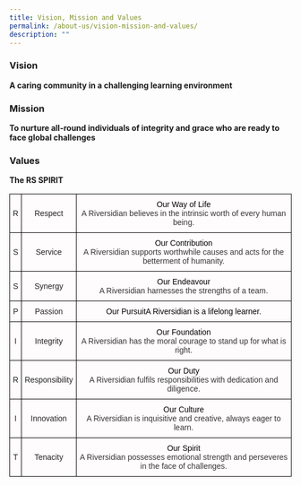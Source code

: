 ```yaml
---
title: Vision, Mission and Values
permalink: /about-us/vision-mission-and-values/
description: ""
---
```

### Vision

**A caring community in a challenging learning environment**

### Mission

**To nurture all-round individuals of integrity and grace who are ready to face global challenges**  

### Values

**The RS SPIRIT**

<style type="text/css">
.tg  {border-collapse:collapse;border-spacing:0;}
.tg td{border-color:black;border-style:solid;border-width:1px;font-family:Arial, sans-serif;font-size:14px;
  overflow:hidden;padding:10px 5px;word-break:normal;}
.tg th{border-color:black;border-style:solid;border-width:1px;font-family:Arial, sans-serif;font-size:14px;
  font-weight:normal;overflow:hidden;padding:10px 5px;word-break:normal;}
.tg .tg-8fqz{background-color:#FFFCFD;color:#222;text-align:center;vertical-align:top}
.tg .tg-wpvf{background-color:#FFFCFD;color:#222;text-align:center;vertical-align:middle}
</style>
<table class="tg">
<thead>
  <tr>
    <th class="tg-wpvf"><span style="color:#222;background-color:#FFFCFD">R</span></th>
    <th class="tg-wpvf"><span style="color:#222;background-color:#FFFCFD">Respect</span></th>
    <th class="tg-8fqz"><span style="font-weight:400;color:#000">Our Way of Life</span><br><span style="font-weight:normal;color:#343434">A Riversidian believes in the intrinsic worth of every human being.</span></th>
  </tr>
</thead>
<tbody>
  <tr>
    <td class="tg-wpvf"><span style="color:#222;background-color:#FFFCFD">S</span></td>
    <td class="tg-wpvf"><span style="color:#222;background-color:#FFFCFD">Service</span></td>
    <td class="tg-8fqz"><span style="font-weight:400;color:#000">Our Contribution</span><br><span style="font-weight:normal;color:#343434">A Riversidian supports worthwhile causes and acts for the betterment of humanity.</span></td>
  </tr>
  <tr>
    <td class="tg-wpvf"><span style="color:#222;background-color:#FFFCFD">S</span></td>
    <td class="tg-wpvf"><span style="color:#222;background-color:#FFFCFD">Synergy</span></td>
    <td class="tg-8fqz"><span style="font-weight:400;color:#000">Our Endeavour</span><br><span style="font-weight:normal;color:#343434">A Riversidian harnesses the strengths of a team.</span></td>
  </tr>
  <tr>
    <td class="tg-wpvf"><span style="color:#222;background-color:#FFFCFD">P</span></td>
    <td class="tg-wpvf"><span style="color:#222;background-color:#FFFCFD">Passion</span></td>
    <td class="tg-8fqz"><span style="font-weight:400;color:#000">Our PursuitA Riversidian is a lifelong learner.</span></td>
  </tr>
  <tr>
    <td class="tg-wpvf"><span style="color:#222;background-color:#FFFCFD">I</span></td>
    <td class="tg-wpvf"><span style="color:#222;background-color:#FFFCFD">Integrity</span></td>
    <td class="tg-8fqz"><span style="font-weight:400;color:#000">Our Foundation</span><br><span style="font-weight:normal;color:#343434">A Riversidian has the moral courage to stand up for what is right.</span></td>
  </tr>
  <tr>
    <td class="tg-wpvf"><span style="color:#222;background-color:#FFFCFD">R</span></td>
    <td class="tg-wpvf"><span style="color:#222;background-color:#FFFCFD">Responsibility</span></td>
    <td class="tg-8fqz"><span style="font-weight:400;color:#000">Our Duty</span><br><span style="font-weight:normal;color:#343434">A Riversidian fulfils responsibilities with dedication and diligence.</span></td>
  </tr>
  <tr>
    <td class="tg-wpvf"><span style="color:#222;background-color:#FFFCFD">I</span></td>
    <td class="tg-wpvf"><span style="color:#222;background-color:#FFFCFD">Innovation</span></td>
    <td class="tg-8fqz"><span style="font-weight:400;color:#000">Our Culture</span><br><span style="font-weight:normal;color:#343434">A Riversidian is inquisitive and creative, always eager to learn.</span></td>
  </tr>
  <tr>
    <td class="tg-wpvf"><span style="color:#222;background-color:#FFFCFD">T</span></td>
    <td class="tg-wpvf"><span style="color:#222;background-color:#FFFCFD">Tenacity</span></td>
    <td class="tg-8fqz"><span style="font-weight:400;color:#000">Our Spirit</span><br><span style="font-weight:normal;color:#343434">A Riversidian possesses emotional strength and perseveres in the face of challenges.</span></td>
  </tr>
</tbody>
</table>